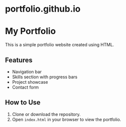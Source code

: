 # portfolio.github.io
# My Portfolio

This is a simple portfolio website created using HTML.

## Features
- Navigation bar
- Skills section with progress bars
- Project showcase
- Contact form

## How to Use
1. Clone or download the repository.
2. Open `index.html` in your browser to view the portfolio.


